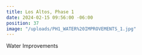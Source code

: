 ```yaml
---
title: Los Altos, Phase 1
date: 2024-02-15 09:56:00 -06:00
position: 37
image: "/uploads/PH1_WATER%20IMPROVEMENTS_1.jpg"
---
```


Water Improvements